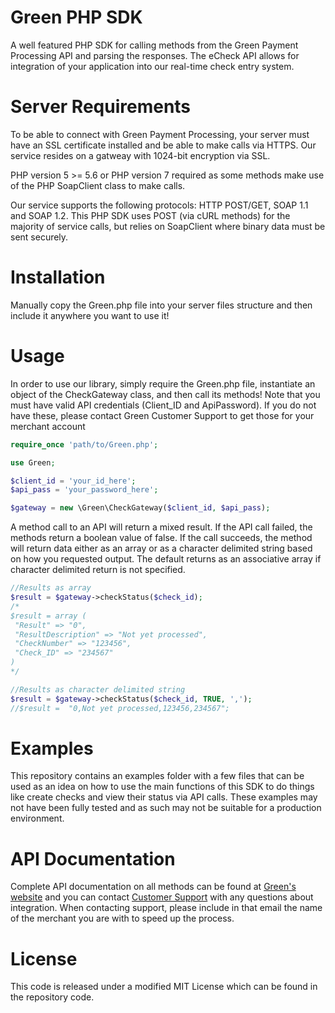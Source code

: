 # Green PHP SDK
A well featured PHP SDK for calling methods from the Green Payment Processing API and parsing the responses. The eCheck API allows for integration of your application into our real-time check entry system. 

# Server Requirements
To be able to connect with Green Payment Processing, your server must have an SSL certificate installed and be able to make calls via HTTPS. Our service resides on a gatweay with 1024-bit encryption via SSL.

PHP version 5 >= 5.6 or PHP version 7 required as some methods make use of the PHP SoapClient class to make calls.

Our service supports the following protocols: HTTP POST/GET, SOAP 1.1 and SOAP 1.2. This PHP SDK uses POST (via cURL methods) for the majority of service calls, but relies on SoapClient where binary data must be sent securely.

# Installation
Manually copy the Green.php file into your server files structure and then include it anywhere you want to use it!

# Usage
In order to use our library, simply require the Green.php file, instantiate an object of the CheckGateway class, and then call its methods! Note that you must have valid API credentials (Client_ID and ApiPassword). If you do not have these, please contact Green Customer Support to get those for your merchant account

```php
require_once 'path/to/Green.php';

use Green;

$client_id = 'your_id_here';
$api_pass = 'your_password_here';

$gateway = new \Green\CheckGateway($client_id, $api_pass); 
```

A method call to an API will return a mixed result. If the API call failed, the methods return a boolean value of false. If the call succeeds, the method will return data either as an array or as a character delimited string based on how you requested output. The default returns as an associative array if character delimited return is not specified.

```php
//Results as array
$result = $gateway->checkStatus($check_id); 
/* 
$result = array (
 "Result" => "0",
 "ResultDescription" => "Not yet processed",
 "CheckNumber" => "123456",
 "Check_ID" => "234567"
)
*/

//Results as character delimited string
$result = $gateway->checkStatus($check_id, TRUE, ',');
//$result =  "0,Not yet processed,123456,234567";
```

# Examples
This repository contains an examples folder with a few files that can be used as an idea on how to use the main functions of this SDK to do things like create checks and view their status via API calls. These examples may not have been fully tested and as such may not be suitable for a production environment.

# API Documentation
Complete API documentation on all methods can be found at [Green's website](http://www.green.money/api) and you can contact [Customer Support](http://www.green.money/contact) with any questions about integration. When contacting support, please include in that email the name of the merchant you are with to speed up the process.

# License
This code is released under a modified MIT License which can be found in the repository code.
